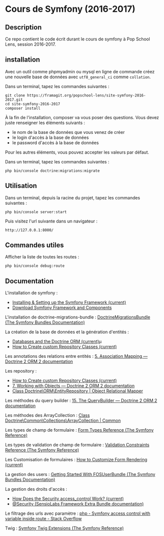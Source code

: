# Cours de Symfony (2016-2017)

## Description

Ce repo contient le code écrit durant le cours de symfony à Pop School Lens, session 2016-2017.

## installation

Avec un outil comme phpmyadmin ou mysql en ligne de commande créez une nouvelle base de données avec `utf8_general_ci` comme `collation`.

Dans un terminal, tapez les commandes suivantes :

	git clone https://framagit.org/popschool-lens/site-symfony-2016-2017.git
	cd site-symfony-2016-2017
	composer install

À la fin de l'installation, composer va vous poser des questions. Vous devez juste renseigner les éléments suivants :

- le nom de la base de données que vous venez de créer
- le login d'accès à la base de données
- le password d'accès à la base de données

Pour les autres éléments, vous pouvez accepter les valeurs par défaut.

Dans un terminal, tapez les commandes suivantes :

	php bin/console doctrine:migrations:migrate

## Utilisation

Dans un terminal, depuis la racine du projet, tapez les commandes suivantes :

	php bin/console server:start

Puis visitez l'url suivante dans un navigateur :

	http://127.0.0.1:8000/

## Commandes utiles

Afficher la liste de toutes les routes :

    php bin/console debug:route

## Documentation

L'installation de symfony :

- [Installing & Setting up the Symfony Framework (current)](http://symfony.com/doc/current/setup.html)
- [Download Symfony Framework and Components](http://symfony.com/download)

L'installation de doctrine-migrations-bundle : [DoctrineMigrationsBundle (The Symfony Bundles Documentation)](http://symfony.com/doc/current/bundles/DoctrineMigrationsBundle/index.html)

La création de la base de données et la génération d'entités :
- [Databases and the Doctrine ORM (current)](http://symfony.com/doc/current/doctrine.html)µ
- [How to Create custom Repository Classes (current)](http://symfony.com/doc/current/doctrine/repository.html)

Les annotations des relations entre entités : [5. Association Mapping — Doctrine 2 ORM 2 documentation](http://doctrine-orm.readthedocs.io/en/latest/reference/association-mapping.html)

Les repository :
- [How to Create custom Repository Classes (current)](http://symfony.com/doc/current/doctrine/repository.html)
- [7. Working with Objects — Doctrine 2 ORM 2 documentation](http://docs.doctrine-project.org/projects/doctrine-orm/en/latest/reference/working-with-objects.html#querying)
- [Class Doctrine\ORM\EntityRepository | Object Relational Mapper](http://www.doctrine-project.org/api/orm/2.5/class-Doctrine.ORM.EntityRepository.html)

Les méthodes du query builder : [15. The QueryBuilder — Doctrine 2 ORM 2 documentation](http://docs.doctrine-project.org/projects/doctrine-orm/en/latest/reference/query-builder.html)

Les méthodes des ArrayCollection : [Class Doctrine\Common\Collections\ArrayCollection | Common](http://www.doctrine-project.org/api/common/2.3/class-Doctrine.Common.Collections.ArrayCollection.html)

Les types de champ de formulaire : [Form Types Reference (The Symfony Reference)](http://symfony.com/doc/current/reference/forms/types.html)

Les types de validation de champ de formulaire : [Validation Constraints Reference (The Symfony Reference)](http://symfony.com/doc/current/reference/constraints.html)

Les Customisation de formulaires : [How to Customize Form Rendering (current)](http://symfony.com/doc/current/form/form_customization.html)

La gestion des users : [Getting Started With FOSUserBundle (The Symfony Bundles Documentation)](https://symfony.com/doc/master/bundles/FOSUserBundle/index.html)

La gestion des droits d'accès :
- [How Does the Security access_control Work? (current)](http://symfony.com/doc/current/security/access_control.html)
- [@Security (SensioLabs Framework Extra Bundle documentation)](http://symfony.com/doc/current/bundles/SensioFrameworkExtraBundle/annotations/security.html)

Le filtrage des urls avec paramètre : [php - Symfony access control with variable inside route - Stack Overflow](http://stackoverflow.com/questions/34857736/symfony-access-control-with-variable-inside-route)

Twig : [Symfony Twig Extensions (The Symfony Reference)](http://symfony.com/doc/current/reference/twig_reference.html)

